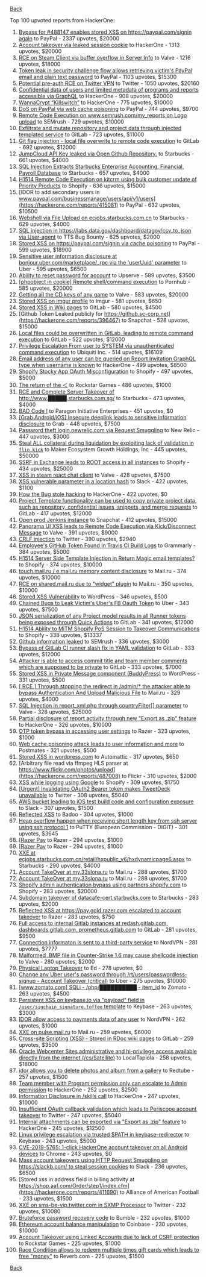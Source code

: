 [Back](../README.md)

Top 100 upvoted reports from HackerOne:

1. [Bypass for #488147 enables stored XSS on https://paypal.com/signin again](https://hackerone.com/reports/510152) to PayPal - 2337 upvotes, $20000
2. [Account takeover via leaked session cookie](https://hackerone.com/reports/745324) to HackerOne - 1313 upvotes, $20000
3. [RCE on Steam Client via buffer overflow in Server Info](https://hackerone.com/reports/470520) to Valve - 1216 upvotes, $18000
4. [Token leak in security challenge flow allows retrieving victim's PayPal email and plain text password](https://hackerone.com/reports/739737) to PayPal - 1103 upvotes, $15300
5. [Potential pre-auth RCE on Twitter VPN](https://hackerone.com/reports/591295) to Twitter - 1050 upvotes, $20160
6. [Confidential data of users and limited metadata of programs and reports accessible via GraphQL](https://hackerone.com/reports/489146) to HackerOne - 908 upvotes, $20000
7. [WannaCrypt “Killswitch”](https://hackerone.com/reports/228648) to HackerOne - 775 upvotes, $10000
8. [DoS on PayPal via web cache poisoning](https://hackerone.com/reports/622122) to PayPal - 744 upvotes, $9700
9. [Remote Code Execution on www.semrush.com/my_reports on Logo upload](https://hackerone.com/reports/403417) to SEMrush - 729 upvotes, $10000
10. [Exfiltrate and mutate repository and project data through injected templated service](https://hackerone.com/reports/446585) to GitLab - 723 upvotes, $11000
11. [Git flag injection - local file overwrite to remote code execution](https://hackerone.com/reports/658013) to GitLab - 692 upvotes, $12000
12. [JumpCloud API Key leaked via Open Github Repository.](https://hackerone.com/reports/716292) to Starbucks - 661 upvotes, $4000
13. [SQL Injection Extracts Starbucks Enterprise Accounting, Financial, Payroll Database](https://hackerone.com/reports/531051) to Starbucks - 657 upvotes, $4000
14. [H1514 Remote Code Execution on kitcrm using bulk customer update of Priority Products](https://hackerone.com/reports/422944) to Shopify - 636 upvotes, $15000
15. [IDOR to add secondary users in www.paypal.com/businessmanage/users/api/v1/users](https://hackerone.com/reports/415081) to PayPal - 632 upvotes, $10500
16. [Webshell via File Upload on ecjobs.starbucks.com.cn](https://hackerone.com/reports/506646) to Starbucks - 629 upvotes, $4000
17. [SQL injection in https://labs.data.gov/dashboard/datagov/csv_to_json via User-agent](https://hackerone.com/reports/297478) to TTS Bug Bounty - 625 upvotes, $2000
18. [Stored XSS on https://paypal.com/signin via cache poisoning](https://hackerone.com/reports/488147) to PayPal - 599 upvotes, $18900
19. [Sensitive user information disclosure at bonjour.uber.com/marketplace/_rpc via the 'userUuid' parameter](https://hackerone.com/reports/542340) to Uber - 595 upvotes, $6500
20. [Ability to reset password for account](https://hackerone.com/reports/322985) to Upserve - 589 upvotes, $3500
21. [[phpobject in cookie] Remote shell/command execution](https://hackerone.com/reports/141956) to Pornhub - 585 upvotes, $20000
22. [Getting all the CD keys of any game](https://hackerone.com/reports/391217) to Valve - 583 upvotes, $20000
23. [Stored XSS on imgur profile](https://hackerone.com/reports/484434) to Imgur - 581 upvotes, $650
24. [Stored XSS in Wiki pages](https://hackerone.com/reports/526325) to GitLab - 580 upvotes, $4500
25. [Github Token Leaked publicly for https://github.sc-corp.net](https://hackerone.com/reports/396467) to Snapchat - 528 upvotes, $15000
26. [Local files could be overwritten in GitLab, leading to remote command execution](https://hackerone.com/reports/587854) to GitLab - 522 upvotes, $12000
27. [Privilege Escalation From user to SYSTEM via unauthenticated command execution](https://hackerone.com/reports/544928) to Ubiquiti Inc. - 514 upvotes, $16109
28. [Email address of any user can be queried on Report Invitation GraphQL type when username is known](https://hackerone.com/reports/792927) to HackerOne - 499 upvotes, $8500
29. [Shopify Stocky App OAuth Misconfiguration](https://hackerone.com/reports/740989) to Shopify - 497 upvotes, $5000
30. [The return of the ＜](https://hackerone.com/reports/639684) to Rockstar Games - 486 upvotes, $1000
31. [RCE and Complete Server Takeover of http://www.█████.starbucks.com.sg/](https://hackerone.com/reports/502758) to Starbucks - 473 upvotes, $4000
32. [BAD Code !](https://hackerone.com/reports/180074) to Paragon Initiative Enterprises - 451 upvotes, $0
33. [[Grab Android/iOS] Insecure deeplink leads to sensitive information disclosure](https://hackerone.com/reports/401793) to Grab - 448 upvotes, $7500
34. [Password theft login.newrelic.com via Request Smuggling](https://hackerone.com/reports/498052) to New Relic - 447 upvotes, $3000
35. [Steal ALL collateral during liquidation by exploiting lack of validation in `flip.kick`](https://hackerone.com/reports/684092) to Maker Ecosystem Growth Holdings, Inc - 445 upvotes, $50000
36. [SSRF in Exchange leads to ROOT access in all instances](https://hackerone.com/reports/341876) to Shopify - 434 upvotes, $25000
37. [XSS in steam react chat client](https://hackerone.com/reports/409850) to Valve - 428 upvotes, $7500
38. [XSS vulnerable parameter in a location hash](https://hackerone.com/reports/146336) to Slack - 422 upvotes, $1100
39. [How the Bug stole hacking](https://hackerone.com/reports/762510) to HackerOne - 422 upvotes, $0
40. [Project Template functionality can be used to copy private project data, such as repository, confidential issues, snippets, and merge requests](https://hackerone.com/reports/689314) to GitLab - 417 upvotes, $12000
41. [Open prod Jenkins instance](https://hackerone.com/reports/231460) to Snapchat - 412 upvotes, $15000
42. [Panorama UI XSS leads to Remote Code Execution via Kick/Disconnect Message](https://hackerone.com/reports/631956) to Valve - 391 upvotes, $9000
43. [CRLF injection](https://hackerone.com/reports/446271) to Twitter - 390 upvotes, $2940
44. [Employee's GitHub Token Found In Travis CI Build Logs](https://hackerone.com/reports/496937) to Grammarly - 384 upvotes, $5000
45. [H1514 Server Side Template Injection in Return Magic email templates?](https://hackerone.com/reports/423541) to Shopify - 374 upvotes, $10000
46. [touch.mail.ru / e.mail.ru memory content disclosure](https://hackerone.com/reports/513236) to Mail.ru - 374 upvotes, $10000
47. [RCE on shared.mail.ru due to "widget" plugin](https://hackerone.com/reports/518637) to Mail.ru - 350 upvotes, $10000
48. [Stored XSS Vulnerability](https://hackerone.com/reports/643908) to WordPress - 346 upvotes, $500
49. [Chained Bugs to Leak Victim's Uber's FB Oauth Token](https://hackerone.com/reports/202781) to Uber - 343 upvotes, $7500
50. [JSON serialization of any Project model results in all Runner tokens being exposed through Quick Actions](https://hackerone.com/reports/509924) to GitLab - 341 upvotes, $12000
51. [H1514 Ability to MiTM Shopify PoS Session to Takeover Communications](https://hackerone.com/reports/423467) to Shopify - 338 upvotes, $13337
52. [Github information leaked](https://hackerone.com/reports/676212) to SEMrush - 336 upvotes, $3000
53. [Bypass of GitLab CI runner slash fix in YAML validation](https://hackerone.com/reports/409395) to GitLab - 333 upvotes, $12000
54. [Attacker is able to access commit title and team member comments which are supposed to be private](https://hackerone.com/reports/502593) to GitLab - 333 upvotes, $7000
55. [Stored XSS in Private Message component (BuddyPress)](https://hackerone.com/reports/487081) to WordPress - 331 upvotes, $500
56. [[ RCE ] Through stopping the redirect in /admin/* the attacker able to bypass Authentication And Upload Malicious File](https://hackerone.com/reports/683957) to Mail.ru - 329 upvotes, $4000
57. [SQL Injection in report_xml.php through countryFilter[] parameter](https://hackerone.com/reports/383127) to Valve - 328 upvotes, $25000
58. [Partial disclosure of report activity through new "Export as .zip" feature](https://hackerone.com/reports/182358) to HackerOne - 326 upvotes, $10000
59. [OTP token bypass in accessing user settings](https://hackerone.com/reports/699082) to Razer - 323 upvotes, $1000
60. [Web cache poisoning attack leads to user information and more](https://hackerone.com/reports/492841) to Postmates - 321 upvotes, $500
61. [Stored XSS in wordpress.com](https://hackerone.com/reports/733248) to Automattic - 317 upvotes, $650
62. [Arbitrary file read via ffmpeg HLS parser at https://www.flickr.com/photos/upload](https://hackerone.com/reports/487008) to Flickr - 310 upvotes, $2000
63. [XSS while logging using Google](https://hackerone.com/reports/691611) to Shopify - 309 upvotes, $1750
64. [[Urgent] Invalidating OAuth2 Bearer token makes TweetDeck unavailable](https://hackerone.com/reports/210779) to Twitter - 308 upvotes, $5040
65. [AWS bucket leading to iOS test build code and configuration exposure](https://hackerone.com/reports/404822) to Slack - 307 upvotes, $1500
66. [Reflected XSS](https://hackerone.com/reports/739601) to Badoo - 304 upvotes, $1000
67. [Heap overflow happen when receiving short length key from ssh server using ssh protocol 1](https://hackerone.com/reports/630462) to PuTTY (European Commission - DIGIT) - 301 upvotes, $3645
68. [[Razer Pay](https://hackerone.com/reports/757095) to Razer - 294 upvotes, $1000
69. [[Razer Pay](https://hackerone.com/reports/757095) to Razer - 294 upvotes, $1000
70. [XXE at ecjobs.starbucks.com.cn/retail/hxpublic_v6/hxdynamicpage6.aspx](https://hackerone.com/reports/500515) to Starbucks - 290 upvotes, $4000
71. [Account TakeOver at my.33slona.ru](https://hackerone.com/reports/773519) to Mail.ru - 288 upvotes, $1700
72. [Account TakeOver at my.33slona.ru](https://hackerone.com/reports/773519) to Mail.ru - 288 upvotes, $1700
73. [Shopify admin authentication bypass using partners.shopify.com](https://hackerone.com/reports/270981) to Shopify - 283 upvotes, $20000
74. [Subdomain takeover of datacafe-cert.starbucks.com](https://hackerone.com/reports/665398) to Starbucks - 283 upvotes, $2000
75. [Reflected XSS at https://pay.gold.razer.com escalated to account takeover](https://hackerone.com/reports/723060) to Razer - 283 upvotes, $750
76. [Full access to internal Gitlab instances at redash.gitlab.com, dashboards.gitlab.com, prometheus.gitlab.com](https://hackerone.com/reports/498964) to GitLab - 281 upvotes, $9500
77. [Connection informaton is sent to a third-party service](https://hackerone.com/reports/752402) to NordVPN - 281 upvotes, $7777
78. [Malformed .BMP file in Counter-Strike 1.6 may cause shellcode injection](https://hackerone.com/reports/397545) to Valve - 280 upvotes, $2000
79. [Physical Laptop Takeover](https://hackerone.com/reports/393615) to Ed - 278 upvotes, $0
80. [Change any Uber user's password through /rt/users/passwordless-signup - Account Takeover (critical)](https://hackerone.com/reports/143717) to Uber - 275 upvotes, $10000
81. [[www.zomato.com] SQLi - /php/██████████ - item_id](https://hackerone.com/reports/403616) to Zomato - 263 upvotes, $4500
82. [Persistent XSS on keybase.io via "payload" field in `/user/sigchain_signature.toffee` template](https://hackerone.com/reports/245296) to Keybase - 263 upvotes, $3000
83. [IDOR allow access to payments data of any user](https://hackerone.com/reports/751577) to NordVPN - 262 upvotes, $1000
84. [XXE on pulse.mail.ru](https://hackerone.com/reports/505947) to Mail.ru - 259 upvotes, $6000
85. [Cross-site Scripting (XSS) - Stored in RDoc wiki pages](https://hackerone.com/reports/662287) to GitLab - 259 upvotes, $3500
86. [Oracle Webcenter Sites administrative and hi-privilege access available directly from the internet (/cs/Satellite)](https://hackerone.com/reports/170532) to LocalTapiola - 258 upvotes, $18000
87. [idor allows you to delete photos and album from a gallery](https://hackerone.com/reports/380410) to Redtube - 257 upvotes, $1500
88. [Team member with Program permission only can escalate to Admin permission](https://hackerone.com/reports/605720) to HackerOne - 252 upvotes, $2500
89. [Information Disclosure in /skills call](https://hackerone.com/reports/188719) to HackerOne - 247 upvotes, $10000
90. [Insufficient OAuth callback validation which leads to Periscope account takeover](https://hackerone.com/reports/110293) to Twitter - 247 upvotes, $5040
91. [Internal attachments can be exported via "Export as .zip" feature](https://hackerone.com/reports/186230) to HackerOne - 245 upvotes, $12500
92. [Linux privilege escalation via trusted $PATH in keybase-redirector](https://hackerone.com/reports/426944) to Keybase - 243 upvotes, $5000
93. [CVE-2019-5765: 1-click HackerOne account takeover on all Android devices](https://hackerone.com/reports/563870) to Chrome - 243 upvotes, $0
94. [Mass account takeovers using HTTP Request Smuggling on https://slackb.com/ to steal session cookies](https://hackerone.com/reports/737140) to Slack - 236 upvotes, $6500
95. [Stored xss in address field in billing activity at https://shop.aaf.com/Order/step1/index.cfm](https://hackerone.com/reports/411690) to Alliance of American Football - 233 upvotes, $1500
96. [XXE on sms-be-vip.twitter.com in SXMP Processor](https://hackerone.com/reports/248668) to Twitter - 232 upvotes, $10080
97. [Bruteforce password recovery code](https://hackerone.com/reports/743545) to Bumble - 232 upvotes, $1000
98. [Ethereum account balance manipulation](https://hackerone.com/reports/300748) to Coinbase - 230 upvotes, $10000
99. [Account Takeover using Linked Accounts due to lack of CSRF protection](https://hackerone.com/reports/463330) to Rockstar Games - 225 upvotes, $1000
100. [Race Condition allows to redeem multiple times gift cards which leads to free "money"](https://hackerone.com/reports/759247) to Reverb.com - 225 upvotes, $1500


[Back](../README.md)